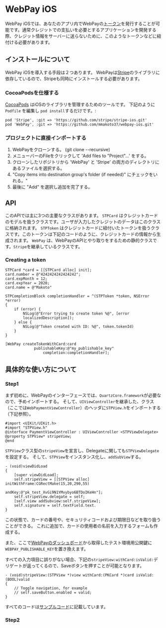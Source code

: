 # WebPay iOS

WebPay iOSでは、あなたのアプリ内でWebPayの[トークン](https://webpay.jp/docs/api#tokens)を発行することが可能です。通常クレジットでの支払いを必要とするアプリケーションを開発する際、クレジット情報をサーバーに送らないために、このようなトークンなどに紐付ける必要があります。

## インストールについて

WebPay iOSを導入する手段は２つあります。
WebPayは[Stripe](https://stripe.com/)のライブラリに依存しているので、Stripeも同時にインストールする必要があります。

### CocoaPodsを仕様する

[CocoaPods](http://cocoapods.org/) はiOSのライブラリを管理するためのツールです。 下記のように `Podfile` を編集し `pod install`するだけです。:

    pod 'Stripe', :git => 'https://github.com/stripe/stripe-ios.git'
    pod 'WebPay', :git => 'https://github.com/mmakoto37/webpay-ios.git'

### プロジェクトに直接インポートする

1. WebPayをクローンする。 (git clone --recursive)
1. メニューバーのFileをクリックして 'Add files to "Project"...' をする。
1. クローンしたリポジトリから 'WebPay' と 'Stripe' の両方のディレクトリにあるファイルを選択する。
1. "Copy items into destination group's folder (if needed)" にチェックをいれる。"
1. 最後に "Add" を選択し追加を完了する。


## API

このAPIでは主に3つの主要なクラスがあります。
`STPCard` はクレジットカードのモデルを扱うクラスです。ユーザが入力したクレジットのデータはこのクラスに格納されます。
`STPToken` はクレジットカードに紐付いたトークンを扱うクラスです。このトークンは下記のコードのように、クレジットカードの情報から生成されます。
`WebPay` は、WebPayのAPIとやり取りをするための静的クラスです。`Stripe`を継承しているクラスです。

### Creating a token

    STPCard *card = [[STPCard alloc] init];
    card.number = @"4242424242424242";
    card.expMonth = 12;
    card.expYear = 2020;
    card.name = @"Makoto"

    STPCompletionBlock completionHandler = ^(STPToken *token, NSError *error)
    {
        if (error) {
            NSLog(@"Error trying to create token %@", [error
            localizedDescription]);
        } else {
            NSLog(@"Token created with ID: %@", token.tokenId)
        }
    }

    [WebPay createTokenWithCard:card
                 publishableKey:@"my_publishable_key"
                     completion:completionHandler];


## 具体的な使い方について
### Step1
まず初めに、WebPayのインターフェースでは、`QuartzCore.framework`が必要なので、予めインポートする。
そして、`UIViewController`を継承した、クラス（ここでは`WebPaymentViewController`）のヘッダに`STPView.h`をインポートする（下記参照）。

    #import <UIKit/UIKit.h>
    #import "STPView.h"
    @interface PaymentViewController : UIViewController <STPViewDelegate>
    @property STPView* stripeView;
    @end

`STPView`クラス型の`stripeView`を宣言し、Delegateに関しても`STPViewDelegate`を設定する。
そして、`STPView`をインスタンス化し、`addSubView`する。

    - (void)viewDidLoad
    {
        [super viewDidLoad];
        self.stripeView = [[STPView alloc] initWithFrame:CGRectMake(15,20,290,55)
                                                  andKey:@"pk_test_XvGi9N1YMvybyo6BTDoIKeHn"];
        self.stripeView.delegate = self;
        [self.view addSubview:self.stripeView];
        self.signature = self.textField.text.
    }

この状態で、カードの番号や、セキュリティコードおよび期限日などを取り扱うことができる。
これに追加で、カードの使用者の名前を入力するフォームも作成する。

また、ここで[WebPayのダッシュボード](https://webpay.jp/settings)から取得したテスト環境用公開鍵に`WEBPAY_PUBLISHABLE_KEY`を置き換えます。

すべての入力項目に誤りがない場合、下記の`stripeView:withCard:isValid:`デリゲートが返ってくるので、Saveボタンを押すことが可能となります。

    - (void)stripeView:(STPView *)view withCard:(PKCard *)card isValid:(BOOL)valid
    {
        // Toggle navigation, for example
        // self.saveButton.enabled = valid;
    }
    
すべてのコードは[サンプルコード]()に記載しています。

### Step2
